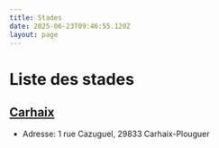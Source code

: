 ```yaml
---
title: Stades
date: 2025-06-23T09:46:55.120Z
layout: page
---
```


# Liste des stades


## [Carhaix](/stades/Carhaix/)
- Adresse: 1 rue Cazuguel, 29833 Carhaix-Plouguer


